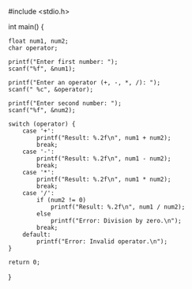 #include <stdio.h>

int main() 
{

    float num1, num2;
    char operator;

    printf("Enter first number: ");
    scanf("%f", &num1);

    printf("Enter an operator (+, -, *, /): ");
    scanf(" %c", &operator);

    printf("Enter second number: ");
    scanf("%f", &num2);

    switch (operator) {
        case '+':
            printf("Result: %.2f\n", num1 + num2);
            break;
        case '-':
            printf("Result: %.2f\n", num1 - num2);
            break;
        case '*':
            printf("Result: %.2f\n", num1 * num2);
            break;
        case '/':
            if (num2 != 0)
                printf("Result: %.2f\n", num1 / num2);
            else
                printf("Error: Division by zero.\n");
            break;
        default:
            printf("Error: Invalid operator.\n");
    }

    return 0;
}

